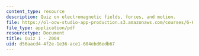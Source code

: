 ```yaml
---
content_type: resource
description: Quiz on electromagnetic fields, forces, and motion.
file: https://ol-ocw-studio-app-production.s3.amazonaws.com/courses/6-641-electromagnetic-fields-forces-and-motion-spring-2005/d56aacd44f2e1e36ace1604ebd6edb67_quiz1_so4.pdf
file_type: application/pdf
resourcetype: Document
title: Quiz 1 - 2004
uid: d56aacd4-4f2e-1e36-ace1-604ebd6edb67
---
```

